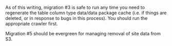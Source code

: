 As of this writing, migration #3 is safe to run any time you need 
to regenerate the table column type data/data package cache (i.e. 
if things are deleted, or in response to bugs in this process).
You should run the appropriate crawler first.

Migration #5 should be evergreen for managing removal of site data from S3.
